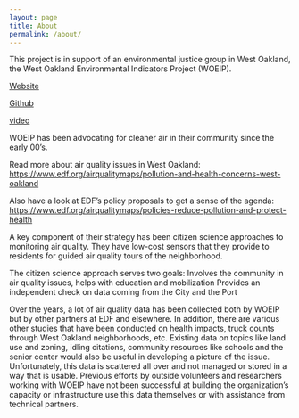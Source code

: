 ```yaml
---
layout: page
title: About
permalink: /about/
---
```


This project is in support of an environmental justice group in West Oakland, the West Oakland Environmental Indicators Project (WOEIP).

[Website](http://woeip.org/)

[Github]( https://github.com/openoakland/woaq/ )

[video](https://www.youtube.com/watch?time_continue=143&v=KThvnkzSatU )

WOEIP has been advocating for cleaner air in their community since the early 00’s. 

Read more about air quality issues in West Oakland: https://www.edf.org/airqualitymaps/pollution-and-health-concerns-west-oakland 

Also have a look at EDF’s policy proposals to get a sense of the agenda:
https://www.edf.org/airqualitymaps/policies-reduce-pollution-and-protect-health 

A key component of their strategy has been citizen science approaches to monitoring air quality. They have low-cost sensors that they provide to residents for guided air quality tours of the neighborhood.

The citizen science approach serves two goals:
Involves the community in air quality issues, helps with education and mobilization
Provides an independent check on data coming from the City and the Port

Over the years, a lot of air quality data has been collected both by WOEIP but by other partners at EDF and elsewhere. In addition, there are various other studies that have been conducted on health impacts, truck counts through West Oakland neighborhoods, etc. Existing data on topics like land use and zoning, idling citations, community resources like schools and the senior center would also be useful in developing a picture of the issue.  Unfortunately, this data is scattered all over and not managed or stored in a way that is usable. Previous efforts by outside volunteers and researchers working with WOEIP have not been successful at building the organization’s capacity or infrastructure use this data themselves or with assistance from technical partners.


